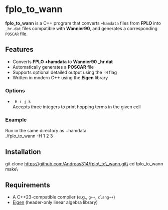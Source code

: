 # fplo\_to\_wann

**fplo_to_wann** is a C++ program that converts `+hamdata` files from **FPLO** into `_hr.dat` files compatible with **Wannier90**, and generates a corresponding `POSCAR` file.

## Features

- Converts **FPLO +hamdata** to **Wannier90 _hr.dat**
- Automatically generates a **POSCAR** file
- Supports optional detailed output using the `-H` flag
- Written in modern C++ using the **Eigen** library

### Options

- `-H i j k`  
  Accepts three integers to print hopping terms in the given cell

### Example

Run in the same directory as +hamdata\
./fplo\_to\_wann -H 1 2 3

## Installation
git clone https://github.com/Andreas314/fplo\_to\_wann.git\
cd fplo\_to\_wann\
make\

## Requirements

- A C++23-compatible compiler (e.g., `g++`, `clang++`)
- [Eigen](https://eigen.tuxfamily.org/) (header-only linear algebra library)
